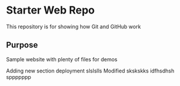 # Starter Web Repo

This repository is for showing how Git and GitHub work

## Purpose

Sample website with plenty of files for demos

Adding new section deployment 
slslslls
Modified
skskskks
idfhsdhsh
sppppppp

